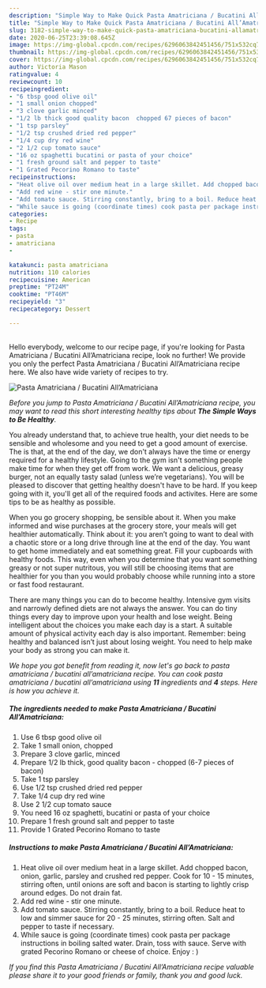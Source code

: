 ```yaml
---
description: "Simple Way to Make Quick Pasta Amatriciana / Bucatini All’Amatriciana"
title: "Simple Way to Make Quick Pasta Amatriciana / Bucatini All’Amatriciana"
slug: 3182-simple-way-to-make-quick-pasta-amatriciana-bucatini-allamatriciana
date: 2020-06-25T23:39:08.645Z
image: https://img-global.cpcdn.com/recipes/6296063842451456/751x532cq70/pasta-amatriciana-bucatini-allamatriciana-recipe-main-photo.jpg
thumbnail: https://img-global.cpcdn.com/recipes/6296063842451456/751x532cq70/pasta-amatriciana-bucatini-allamatriciana-recipe-main-photo.jpg
cover: https://img-global.cpcdn.com/recipes/6296063842451456/751x532cq70/pasta-amatriciana-bucatini-allamatriciana-recipe-main-photo.jpg
author: Victoria Mason
ratingvalue: 4
reviewcount: 10
recipeingredient:
- "6 tbsp good olive oil"
- "1 small onion chopped"
- "3 clove garlic minced"
- "1/2 lb thick good quality bacon  chopped 67 pieces of bacon"
- "1 tsp parsley"
- "1/2 tsp crushed dried red pepper"
- "1/4 cup dry red wine"
- "2 1/2 cup tomato sauce"
- "16 oz spaghetti bucatini or pasta of your choice"
- "1 fresh ground salt and pepper to taste"
- "1 Grated Pecorino Romano to taste"
recipeinstructions:
- "Heat olive oil over medium heat in a large skillet. Add chopped bacon, onion, garlic, parsley and crushed red pepper. Cook for 10 - 15 minutes, stirring often, until onions are soft and bacon is starting to lightly crisp around edges. Do not drain fat."
- "Add red wine - stir one minute."
- "Add tomato sauce. Stirring constantly, bring to a boil. Reduce heat to low and simmer sauce for 20 - 25 minutes, stirring often. Salt and pepper to taste if necessary."
- "While sauce is going (coordinate times) cook pasta per package instructions in boiling salted water. Drain, toss with sauce. Serve with grated Pecorino Romano or cheese of choice. Enjoy : )"
categories:
- Recipe
tags:
- pasta
- amatriciana
- 

katakunci: pasta amatriciana  
nutrition: 110 calories
recipecuisine: American
preptime: "PT24M"
cooktime: "PT46M"
recipeyield: "3"
recipecategory: Dessert

---
```

<br>
Hello everybody, welcome to our recipe page, if you're looking for Pasta Amatriciana / Bucatini All’Amatriciana recipe, look no further! We provide you only the perfect Pasta Amatriciana / Bucatini All’Amatriciana recipe here. We also have wide variety of recipes to try.
<br>


![Pasta Amatriciana / Bucatini All’Amatriciana](https://img-global.cpcdn.com/recipes/6296063842451456/751x532cq70/pasta-amatriciana-bucatini-allamatriciana-recipe-main-photo.jpg)

<i>Before you jump to Pasta Amatriciana / Bucatini All’Amatriciana recipe, you may want to read this short interesting healthy tips about <strong>The Simple Ways to Be Healthy</strong>.</i>

You already understand that, to achieve true health, your diet needs to be sensible and wholesome and you need to get a good amount of exercise. The  is that, at the end of the day, we don't always have the time or energy required for a healthy lifestyle. Going to the gym isn't something people make time for when they get off from work. We want a delicious, greasy burger, not an equally tasty salad (unless we’re vegetarians). You will be pleased to discover that getting healthy doesn't have to be hard. If you keep going with it, you'll get all of the required foods and activites. Here are some tips to be as healthy as possible.

When you go grocery shopping, be sensible about it. When you make informed and wise purchases at the grocery store, your meals will get healthier automatically. Think about it: you aren’t going to want to deal with a chaotic store or a long drive through line at the end of the day. You want to get home immediately and eat something great. Fill your cupboards with healthy foods. This way, even when you determine that you want something greasy or not super nutritous, you will still be choosing items that are healthier for you than you would probably choose while running into a store or fast food restaurant.

There are many things you can do to become healthy. Intensive gym visits and narrowly defined diets are not always the answer. You can do tiny things every day to improve upon your health and lose weight. Being intelligent about the choices you make each day is a start. A suitable amount of physical activity each day is also important. Remember: being healthy and balanced isn’t just about losing weight. You need to help make your body as strong you can make it. 


<i>We hope you got benefit from reading it, now let's go back to pasta amatriciana / bucatini all’amatriciana recipe. You can cook pasta amatriciana / bucatini all’amatriciana using <strong>11</strong> ingredients and <strong>4</strong> steps. Here is how you achieve it.
</i>

##### The ingredients needed to make Pasta Amatriciana / Bucatini All’Amatriciana:

1. Use 6 tbsp good olive oil
1. Take 1 small onion, chopped
1. Prepare 3 clove garlic, minced
1. Prepare 1/2 lb thick, good quality bacon - chopped (6-7 pieces of bacon)
1. Take 1 tsp parsley
1. Use 1/2 tsp crushed dried red pepper
1. Take 1/4 cup dry red wine
1. Use 2 1/2 cup tomato sauce
1. You need 16 oz spaghetti, bucatini or pasta of your choice
1. Prepare 1 fresh ground salt and pepper to taste
1. Provide 1 Grated Pecorino Romano to taste


##### Instructions to make Pasta Amatriciana / Bucatini All’Amatriciana:

1. Heat olive oil over medium heat in a large skillet. Add chopped bacon, onion, garlic, parsley and crushed red pepper. Cook for 10 - 15 minutes, stirring often, until onions are soft and bacon is starting to lightly crisp around edges. Do not drain fat.
1. Add red wine - stir one minute.
1. Add tomato sauce. Stirring constantly, bring to a boil. Reduce heat to low and simmer sauce for 20 - 25 minutes, stirring often. Salt and pepper to taste if necessary.
1. While sauce is going (coordinate times) cook pasta per package instructions in boiling salted water. Drain, toss with sauce. Serve with grated Pecorino Romano or cheese of choice. Enjoy : )


<i>If you find this Pasta Amatriciana / Bucatini All’Amatriciana recipe valuable please share it to your good friends or family, thank you and good luck.</i>
